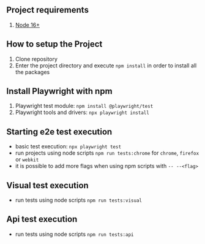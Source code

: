 ## Project requirements

1. [Node 16+](https://nodejs.org/en/docs/)

## How to setup the Project

1. Clone repository
2. Enter the project directory and execute `npm install` in order to install all the packages

## Install Playwright with npm

1. Playwright test module: `npm install @playwright/test`
2. Playwright tools and drivers: `npx playwright install`

## Starting e2e test execution

- basic test execution: `npx playwright test`
- run projects using node scripts `npm run tests:chrome` for `chrome`, `firefox` or `webkit`
- it is possible to add more flags when using npm scripts with `-- --<flag>`

## Visual test execution

- run tests using node scripts `npm run tests:visual`

## Api test execution

- run tests using node scripts `npm run tests:api`